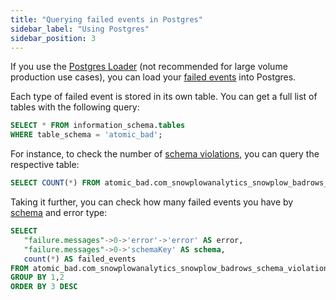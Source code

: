```yaml
---
title: "Querying failed events in Postgres"
sidebar_label: "Using Postgres"
sidebar_position: 3
---
```


If you use the [Postgres Loader](/docs/api-reference/loaders-storage-targets/snowplow-postgres-loader/index.md) (not recommended for large volume production use cases), you can load your [failed events](/docs/fundamentals/failed-events/index.md) into Postgres.

Each type of failed event is stored in its own table. You can get a full list of tables with the following query:

```sql
SELECT * FROM information_schema.tables
WHERE table_schema = 'atomic_bad';
```

For instance, to check the number of [schema violations](/docs/fundamentals/failed-events/index.md#schema-violation), you can query the respective table:

```sql
SELECT COUNT(*) FROM atomic_bad.com_snowplowanalytics_snowplow_badrows_schema_violations_2;
```

Taking it further, you can check how many failed events you have by [schema](/docs/fundamentals/schemas/index.md) and error type:

```sql
SELECT
   "failure.messages"->0->'error'->'error' AS error,
   "failure.messages"->0->'schemaKey' AS schema,
   count(*) AS failed_events
FROM atomic_bad.com_snowplowanalytics_snowplow_badrows_schema_violations_2
GROUP BY 1,2
ORDER BY 3 DESC
```
